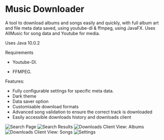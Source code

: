 # Music Downloader

A tool to download albums and songs easily and quickly, with full album art and file meta data saved, using youtube-dl & ffmpeg, using JavaFX.
Uses AllMusic for song data and Youtube for media.

Uses Java 10.0.2

Requirements

- Youtube-Dl.

- FFMPEG.

Features:
  - Fully configurable settings for specific meta data.
  - Dark theme
  - Data saver option
  - Customisable download formats
  - Advanced song validation to ensure the correct track is downloaded
  - Easily accessible downloads history and downloads client
  
![Search Page](https://i.imgur.com/yFsTK7V.png)
![Search Results](https://i.imgur.com/l9lyMaU.png)
![Downloads Client View: Albums](https://i.imgur.com/1sqLsPx.png)
![Downloads Client View: Songs](https://i.imgur.com/RCmFCry.png)
![Settings](https://i.imgur.com/fVtF9Uj.png)
